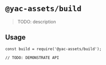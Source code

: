 # `@yac-assets/build`

> TODO: description

## Usage

```
const build = require('@yac-assets/build');

// TODO: DEMONSTRATE API
```

